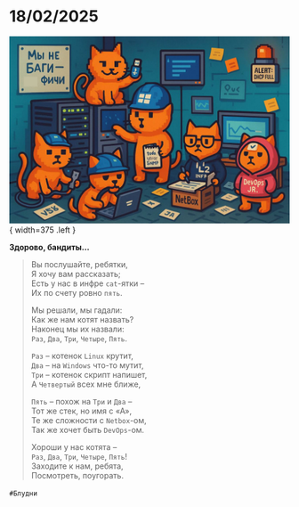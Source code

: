 # 18/02/2025

![ ](<../../assets/img/photo_2025-10-02_20-15-27.jpg>){ width=375 .left }

**Здорово, бандиты…**

> Вы послушайте, ребятки,  
> Я хочу вам рассказать;  
> Есть у нас в инфре `cat`-ятки –  
> Их по счету ровно `пять`.  
>
> Мы решали, мы гадали:  
> Как же нам котят назвать?  
> Наконец мы их назвали:  
> `Раз`, `Два`, `Три`, `Четыре`, `Пять`.  
>
> `Раз` – котенок `Linux` крутит,  
> `Два` – на `Windows` что-то мутит,  
> `Три` – котенок скрипт напишет,  
> А `Четвертый` всех мне ближе,  
>
> `Пять` – похож на `Три` и `Два` –  
> Тот же стек, но имя с «А»,  
> Те же сложности с `Netbox`-ом,  
> Так же хочет быть `DevOps`-ом.  
>
> Хороши у нас котята –  
> `Раз`, `Два`, `Три`, `Четыре`, `Пять`!  
> Заходите к нам, ребята,  
> Посмотреть, поугорать.

`#Блудни`
